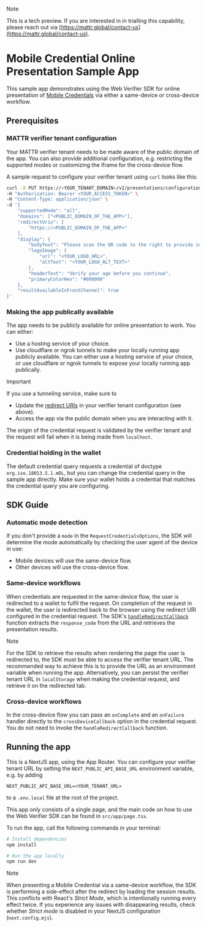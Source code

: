 > [!NOTE]
> This is a tech preview. If you are interested in in trialling this capability, please reach out via [https://mattr.global/contact-us](https://mattr.global/contact-us).

# Mobile Credential Online Presentation Sample App

This sample app demonstrates using the Web Verifier SDK for online presentation of [Mobile Credentials](https://learn.mattr.global/docs/profiles/mobile) via either a same-device or cross-device workflow.

## Prerequisites

### MATTR verifier tenant configuration

Your MATTR verifier tenant needs to be made aware of the public domain of the app.
You can also provide additional configuration, e.g. restricting the supported modes or customizing the iframe for the cross-device flow.

A sample request to configure your verifier tenant using `curl` looks like this:

```bash
curl -X PUT https://<YOUR_TENANT_DOMAIN>/v2/presentations/configuration \
-H "Authorization: Bearer <YOUR_ACCESS_TOKEN>" \
-H "Content-Type: application/json" \
-d '{
    "supportedMode": "all",
    "domains": ["<PUBLIC_DOMAIN_OF_THE_APP>"],
    "redirectUris": [
        "https://<PUBLIC_DOMAIN_OF_THE_APP>"
    ],
    "display": {
        "bodyText": "Please scan the QR code to the right to provide information required for this interaction.",
        "logoImage": {
            "url": "<YOUR_LOGO_URL>",
            "altText": "<YOUR_LOGO_ALT_TEXT>"
        },
        "headerText": "Verify your age before you continue",
        "primaryColorHex": "#000000"
    },
    "resultAvailableInFrontChannel": true
}'
```

### Making the app publically available

The app needs to be publicly available for online presentation to work. You can either:
- Use a hosting service of your choice.
- Use cloudflare or ngrok tunnels to make your locally running app publicly available.
You can either use a hosting service of your choice, or use cloudflare or ngrok tunnels to expose your locally running app publically.

> [!IMPORTANT]
> If you use a tunneling service, make sure to
> * Update the [redirect URIs](https://online-presentations-tech-preview.redoc.ly/tag/Mobile-Credentials-Verification#operation/putVerifierConfiguration!path=redirectUris&t=request) in your verifier tenant configuration (see above).
> * Access the app via the public domain when you are interacting with it.
>
> The origin of the credential request is validated by the verifier tenant and the request will fail when it is being made from `localhost`.

### Credential holding in the wallet

The default credential query requests a credential of doctype `org.iso.18013.5.1.mDL`, but you can change the credential query in the sample app directly.
Make sure your wallet holds a credential that matches the credential query you are configuring.


## SDK Guide

### Automatic mode detection

If you don't provide a `mode` in the `RequestCredentialsOptions`, the SDK will determine the mode automatically by checking the user agent of the device in use:
* Mobile devices will use the same-device flow.
* Other devices will use the cross-device flow.

### Same-device workflows

When credentials are requested in the same-device flow, the user is redirected to a wallet to fulfil the request.
On completion of the request in the wallet, the user is redirected back to the browser using the redirect URI configured in the credential request.
The SDK's [`handleRedirectCallback`](https://api-reference-sdk.mattr.global/verifier-sdk-web/preview/functions/handleRedirectCallback.html) function extracts the `response_code` from the URL and retrieves the presentation results.

> [!NOTE]
> For the SDK to retrieve the results when rendering the page the user is redirected to, the SDK must be able to access the verifier tenant URL.
> The recommended way to achieve this is to provide the URL as an environment variable when running the app.
> Alternatively, you can persist the verifier tenant URL in `localStorage` when making the credential request, and retrieve it on the redirected tab.

### Cross-device workflows

In the cross-device flow you can pass an `onComplete` and an `onFailure` handler directly to the `crossDeviceCallback` option in the credential request. You do not need to invoke the `handleRedirectCallback` function. 

## Running the app

This is a NextJS app, using the App Router.
You can configure your verifier tenant URL by setting the `NEXT_PUBLIC_API_BASE_URL` environment variable, e.g. by adding
```
NEXT_PUBLIC_API_BASE_URL=<YOUR_TENANT_URL>
```
to a `.env.local` file at the root of the project.

This app only consists of a single page, and the main code on how to use the Web Verifier SDK can be found in `src/app/page.tsx`.

To run the app, call the following commands in your terminal:

```bash
# Install dependencies
npm install

# Run the app locally
npm run dev
```

> [!NOTE]
> When presenting a Mobile Credential via a same-device workflow, the SDK is performing a side-effect after the redirect by loading the session results.
> This conflicts with React's _Strict Mode_, which is intentionally running every effect twice.
> If you experience any issues with disappearing results, check whether _Strict mode_ is disabled in your NextJS configuration (`next.config.mjs`).
